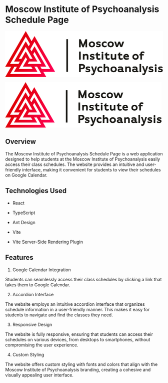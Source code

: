 # Moscow Institute of Psychoanalysis Schedule Page

![Moscow Institute of Psychoanalysis](src/assets/banner.png)

<img src="src/assets/banner.png" alt="Moscow Institute of Psychoanalysis" style="height: 145px; width:500px;"/>

## Overview

The Moscow Institute of Psychoanalysis Schedule Page is a web application designed to help students at the Moscow Institute of Psychoanalysis easily access their class schedules. The website provides an intuitive and user-friendly interface, making it convenient for students to view their schedules on Google Calendar.

## Technologies Used

- React

- TypeScript

- Ant Design

- Vite

- Vite Server-Side Rendering Plugin

## Features

1. Google Calendar Integration

Students can seamlessly access their class schedules by clicking a link that takes them to Google Calendar.

2. Accordion Interface

The website employs an intuitive accordion interface that organizes schedule information in a user-friendly manner. This makes it easy for students to navigate and find the classes they need.

3. Responsive Design

The website is fully responsive, ensuring that students can access their schedules on various devices, from desktops to smartphones, without compromising the user experience.

4. Custom Styling

The website offers custom styling with fonts and colors that align with the Moscow Institute of Psychoanalysis branding, creating a cohesive and visually appealing user interface.
